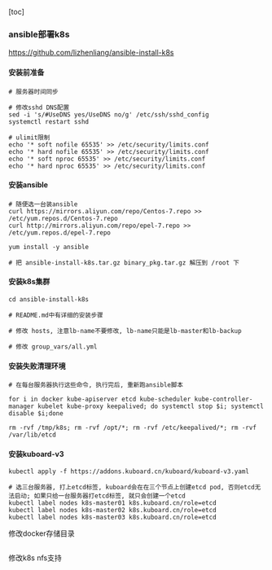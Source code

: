 [toc]

### ansible部署k8s

https://github.com/lizhenliang/ansible-install-k8s

#### 安装前准备

```shell
# 服务器时间同步

# 修改sshd DNS配置
sed -i 's/#UseDNS yes/UseDNS no/g' /etc/ssh/sshd_config
systemctl restart sshd

# ulimit限制
echo '* soft nofile 65535' >> /etc/security/limits.conf
echo '* hard nofile 65535' >> /etc/security/limits.conf
echo '* soft nproc 65535' >> /etc/security/limits.conf
echo '* hard nproc 65535' >> /etc/security/limits.conf
```

#### 安装ansible

```shell
# 随便选一台装ansible
curl https://mirrors.aliyun.com/repo/Centos-7.repo >> /etc/yum.repos.d/Centos-7.repo
curl http://mirrors.aliyun.com/repo/epel-7.repo >> /etc/yum.repos.d/epel-7.repo

yum install -y ansible

# 把 ansible-install-k8s.tar.gz binary_pkg.tar.gz 解压到 /root 下
```

#### 安装k8s集群

```shell
cd ansible-install-k8s

# README.md中有详细的安装步骤

# 修改 hosts, 注意lb-name不要修改, lb-name只能是lb-master和lb-backup

# 修改 group_vars/all.yml
```

#### 安装失败清理环境

```shell
# 在每台服务器执行这些命令, 执行完后, 重新跑ansible脚本

for i in docker kube-apiserver etcd kube-scheduler kube-controller-manager kubelet kube-proxy keepalived; do systemctl stop $i; systemctl disable $i;done

rm -rvf /tmp/k8s; rm -rvf /opt/*; rm -rvf /etc/keepalived/*; rm -rvf /var/lib/etcd
```

#### 安装kuboard-v3

```shell
kubectl apply -f https://addons.kuboard.cn/kuboard/kuboard-v3.yaml

# 选三台服务器, 打上etcd标签, kuboard会在在三个节点上创建etcd pod, 否则etcd无法启动; 如果只给一台服务器打etcd标签, 就只会创建一个etcd 
kubectl label nodes k8s-master01 k8s.kuboard.cn/role=etcd
kubectl label nodes k8s-master02 k8s.kuboard.cn/role=etcd
kubectl label nodes k8s-master03 k8s.kuboard.cn/role=etcd
```

修改docker存储目录

```shell
```

修改k8s nfs支持

